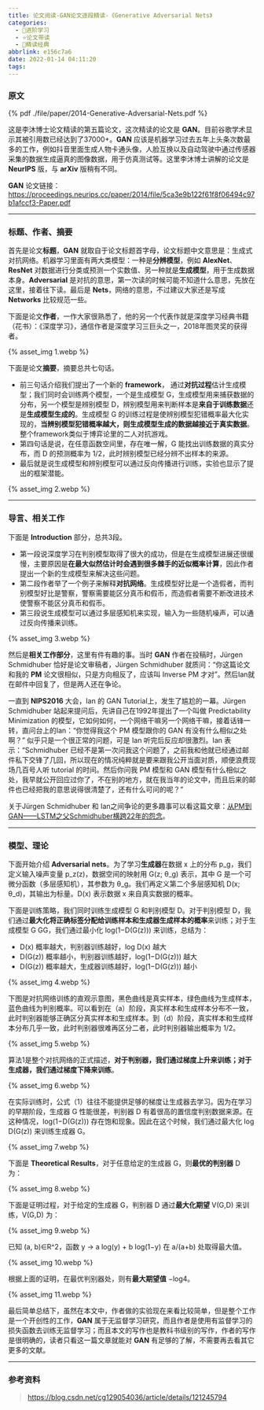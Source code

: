 ```yaml
---
title: 论文阅读-GAN论文逐段精读-《Generative Adversarial Nets》
categories:
  - 🌙进阶学习
  - ⭐论文带读
  - 💫精读经典
abbrlink: e156c7a6
date: 2022-01-14 04:11:20
tags:
---
```


### 原文

{% pdf ./file/paper/2014-Generative-Adversarial-Nets.pdf %}

这是李沐博士论文精读的第五篇论文，这次精读的论文是 **GAN**。目前谷歌学术显示其被引用数已经达到了37000+。**GAN** 应该是机器学习过去五年上头条次数最多的工作，例如抖音里面生成人物卡通头像，人脸互换以及自动驾驶中通过传感器采集的数据生成逼真的图像数据，用于仿真测试等。这里李沐博士讲解的论文是 **NeurIPS** 版，与 **arXiv** 版稍有不同。

**GAN** 论文链接：<https://proceedings.neurips.cc/paper/2014/file/5ca3e9b122f61f8f06494c97b1afccf3-Paper.pdf>

<!--more-->

***

### 标题、作者、摘要

首先是论文**标题**，**GAN** 就取自于论文标题首字母，论文标题中文意思是：生成式对抗网络。机器学习里面有两大类模型：一种是**分辨模型**，例如 **AlexNet**、**ResNet** 对数据进行分类或预测一个实数值、另一种就是**生成模型**，用于生成数据本身。**Adversarial** 是对抗的意思，第一次读的时候可能不知道什么意思，先放在这里，接着往下读。最后是 **Nets**，网络的意思，不过建议大家还是写成 **Networks** 比较规范一些。

下面是论文**作者**，一作大家很熟悉了，他的另一个代表作就是深度学习经典书籍（花书）：《深度学习》，通信作者是深度学习三巨头之一，2018年图灵奖的获得者。

{% asset_img 1.webp %}

下面是论文**摘要**，摘要总共七句话。

- 前三句话介绍我们提出了一个新的 **framework**， 通过**对抗过程**估计生成模型；我们同时会训练两个模型，一个是生成模型 G，生成模型用来捕获数据的分布，另一个模型是辨别模型 D，辨别模型用来判断样本是**来自于训练数据**还是**生成模型生成的**。生成模型 G 的训练过程是使辨别模型犯错概率最大化实现的，**当辨别模型犯错概率越大，则生成模型生成的数据越接近于真实数据**。整个framework类似于博弈论里的二人对抗游戏。
- 第四句话是说，在任意函数空间里，存在唯一解，G 能找出训练数据的真实分布，而 D 的预测概率为 1/2，此时辨别模型已经分辨不出样本的来源。
- 最后就是说生成模型和辨别模型可以通过反向传播进行训练，实验也显示了提出的框架潜能。

{% asset_img 2.webp %}

***

### 导言、相关工作

下面是 **Introduction** 部分，总共3段。

- 第一段说深度学习在判别模型取得了很大的成功，但是在生成模型进展还很缓慢，主要原因是**在最大似然估计时会遇到很多棘手的近似概率计算**，因此作者提出一个新的生成模型来解决这些问题。
- 第二段作者举了一个例子来解释**对抗网络**。生成模型好比是一个造假者，而判别模型好比是警察，警察需要能区分真币和假币，而造假者需要不断改进技术使警察不能区分真币和假币。
- 第三段说生成模型可以通过多层感知机来实现，输入为一些随机噪声，可以通过反向传播来训练。

{% asset_img 3.webp %}

然后是**相关工作部分**，这里有件有趣的事。当时 **GAN** 作者在投稿时，Jürgen Schmidhuber 恰好是论文审稿者，Jürgen Schmidhuber 就质问：“你这篇论文和我的 **PM** 论文很相似，只是方向相反了，应该叫 Inverse PM 才对”。然后Ian就在邮件中回复了，但是两人还在争论。

一直到 **NIPS2016** 大会，Ian 的 GAN Tutorial上，发生了尴尬的一幕。Jürgen Schmidhuber 站起来提问后，先讲自己在1992年提出了一个叫做 Predictability Minimization 的模型，它如何如何，一个网络干嘛另一个网络干嘛，接着话锋一转，直问台上的Ian：“你觉得我这个 PM 模型跟你的 GAN 有没有什么相似之处啊？” 似乎只是一个很正常的问题，可是 Ian 听完后反应却很激烈。Ian 表示：“Schmidhuber 已经不是第一次问我这个问题了，之前我和他就已经通过邮件私下交锋了几回，所以现在的情况纯粹就是要来跟我公开当面对质，顺便浪费现场几百号人听 tutorial 的时间。然后你问我 PM 模型和 GAN 模型有什么相似之处，我早就公开回应过你了，不在别的地方，就在我当年的论文中，而且后来的邮件也已经把我的意思说得很清楚了，还有什么可问的呢？”

关于Jürgen Schmidhuber 和 Ian之间争论的更多趣事可以看这篇文章：[从PM到GAN——LSTM之父Schmidhuber横跨22年的怨念](https://zhuanlan.zhihu.com/p/27159510)。

***

### 模型、理论

下面开始介绍 **Adversarial nets**。为了学习**生成器**在数据 x 上的分布 p_g，我们定义输入噪声变量 p_z(z)，数据空间的映射用 G(z; θ_g) 表示，其中 G 是一个可微分函数（多层感知机），其参数为 θ_g。我们再定义第二个多层感知机 D(x; θ_d)，其输出为标量。D(x) 表示数据 x 来自真实数据的概率。

下面是训练策略，我们同时训练生成模型 G 和判别模型 D。对于判别模型 D，我们通过**最大化将正确标签分配给训练样本和生成器生成样本的概率**来训练；对于生成模型 G GG，我们通过最小化 log(1−D(G(z))) 来训练，总结为：

- D(x) 概率越大，判别器训练越好，log D(x) 越大
- D(G(z)) 概率越小，判别器训练越好，log(1−D(G(z))) 越大
- D(G(z)) 概率越大，生成器训练越好，log(1−D(G(z))) 越小

{% asset_img 4.webp %}

下图是对抗网络训练的直观示意图，黑色曲线是真实样本，绿色曲线为生成样本，蓝色曲线为判别概率。可以看到在（a）阶段，真实样本和生成样本分布不一致，此时判别器能够正确区分真实样本和生成样本。到（d）阶段，真实样本和生成样本分布几乎一致，此时判别器很难再区分二者，此时判别器输出概率为 1/2。

{% asset_img 5.webp %}

算法1是整个对抗网络的正式描述，**对于判别器，我们通过梯度上升来训练；对于生成器，我们通过梯度下降来训练**。

{% asset_img 6.webp %}

在实际训练时，公式（1）往往不能提供足够的梯度让生成器去学习。因为在学习的早期阶段，生成器 G 性能很差，判别器 D 有着很高的置信度判别数据来源。在这种情况，log(1−D(G(z))) 存在饱和现象。因此在这个时候，我们通过最大化 log D(G(z)) 来训练生成器 G。

{% asset_img 7.webp %}

下面是 **Theoretical Results**，对于任意给定的生成器 G，则**最优的判别器** D 为：

{% asset_img 8.webp %}

下面是证明过程，对于给定的生成器 G，判别器 D 通过**最大化期望** V(G,D) 来训练，V(G,D) 为：

{% asset_img 9.webp %}

已知 (a, b)∈R^2，函数 y → a log(y) + b log(1−y) 在 a/(a+b) 处取得最大值。

{% asset_img 10.webp %}

根据上面的证明，在最优判别器处，则有**最大期望值** −log4。

{% asset_img 11.webp %}

最后简单总结下，虽然在本文中，作者做的实验现在来看比较简单，但是整个工作是一个开创性的工作，**GAN** 属于无监督学习研究，而且作者是使用有监督学习的损失函数去训练无监督学习；而且本文的写作也是教科书级别的写作，作者的写作是很明确的，读者只看这一篇文章就能对 **GAN** 有足够的了解，不需要再去看其它更多的文献。

***

### 参考资料

> <https://blog.csdn.net/cg129054036/article/details/121245794>
